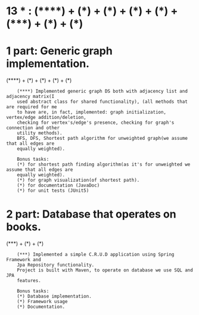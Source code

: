 <h1> 13 * : (****) + (*) + (*) + (*) + (*) + (***) + (*) + (*) </h1>

<h1>1 part: Generic graph implementation.</h1>

<p>
        (****) + (*) + (*) + (*) + (*)
        
        (****) Implemented generic graph DS both with adjacency list and adjacency matrix(I 
        used abstract class for shared functionality), (all methods that are required for me 
        to have are, in fact, implemented: graph initialization, vertex/edge addition/deletion, 
        checking for vertex's/edge's presence, checking for graph's connection and other 
        utility methods).
        BFS, DFS, Shortest path algorithm for unweighted graph(we assume that all edges are
        equally weighted).
        
        Bonus tasks:
        (*) for shortest path finding algorithm(as it's for unweighted we assume that all edges are
        equally weighted).
        (*) for graph visualization(of shortest path).
        (*) for documentation (JavaDoc)
        (*) for unit tests (JUnit5)
        
</p>
        
        
        
       
<h1>2 part: Database that operates on books.</h1>
        
<p>
        (***) + (*) + (*)
        
        (***) Implemented a simple C.R.U.D application using Spring Framework and 
        Jpa Repository functionality.
        Project is built with Maven, to operate on database we use SQL and JPA
        features.
        
        Bonus tasks:
        (*) Database implementation.
        (*) Framework usage
        (*) Documentation.
</p>
